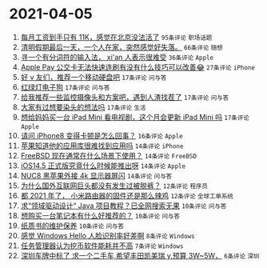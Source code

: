 # 2021-04-05

1. [每月工资到手只有 11K，感觉在北京没法活了](https://www.v2ex.com/t/768071) `95条评论` `职场话题`
1. [清明假期最后一天，一个人在家，突然感觉好失落。](https://www.v2ex.com/t/768083) `66条评论` `随想`
1. [寻一个有分词符的输入法， xi'an 人表示很难受](https://www.v2ex.com/t/768050) `36条评论` `Apple`
1. [Apple Pay 公交卡无法快速连刷有没有什么技巧可以改善😂](https://www.v2ex.com/t/768097) `27条评论` `iPhone`
1. [好 v 友们，推荐一个移动硬盘吧](https://www.v2ex.com/t/768093) `17条评论` `问与答`
1. [红绿灯电子狗](https://www.v2ex.com/t/768077) `17条评论` `问与答`
1. [给我推荐一些监控摄像头和方案吧，遇到人渣找茬了](https://www.v2ex.com/t/768062) `17条评论` `问与答`
1. [大家有过想要染头的想法吗](https://www.v2ex.com/t/768055) `17条评论` `生活`
1. [想给妈妈买一台 iPad Mini 看电视剧，这个月会更新 iPad Mini 吗](https://www.v2ex.com/t/768052) `17条评论` `Apple`
1. [请问 iPhone8 变得卡顿是怎么回事？](https://www.v2ex.com/t/768087) `16条评论` `Apple`
1. [苹果知道他的应用库很难找到应用吗](https://www.v2ex.com/t/768129) `14条评论` `iPhone`
1. [FreeBSD 现在通常在什么场景下使用？](https://www.v2ex.com/t/768092) `14条评论` `FreeBSD`
1. [iOS14.5 正式版究竟什么时候能推出呀](https://www.v2ex.com/t/768059) `14条评论` `Apple`
1. [NUC8 黑苹果外接 4k 显示器屏闪](https://www.v2ex.com/t/768053) `14条评论` `问与答`
1. [为什么国外互联网巨头都没有发生过被脱裤？](https://www.v2ex.com/t/768132) `12条评论` `程序员`
1. [都 2021 年了， 小米路由器的固件还是那么辣鸡](https://www.v2ex.com/t/768090) `12条评论` `全球工单系统`
1. [求“领域驱动设计“ Java 项目教程？已全网搜索无果](https://www.v2ex.com/t/768104) `10条评论` `问与答`
1. [想购买一台笔记本有什么好推荐的？](https://www.v2ex.com/t/768070) `10条评论` `问与答`
1. [纸质书的维护保养](https://www.v2ex.com/t/768069) `10条评论` `问与答`
1. [感觉 Windows Hello 人脸识别率好差啊](https://www.v2ex.com/t/768127) `8条评论` `Windows`
1. [任务管理器认为挖币软件能耗并不高](https://www.v2ex.com/t/768061) `7条评论` `Windows`
1. [深圳车牌中标了 求一个二手车,希望丰田凯美瑞 y,预算 3W~5W，](https://www.v2ex.com/t/768123) `6条评论` `深圳`
